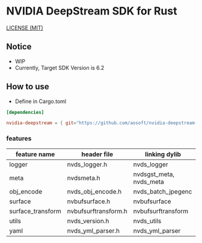 NVIDIA DeepStream SDK for Rust
=====

[LICENSE (MIT)](LICENSE)

## Notice

* WIP
* Currently, Target SDK Version is 6.2

## How to use

* Define in Cargo.toml

```toml
[dependencies]

nvidia-deepstream = { git="https://github.com/aosoft/nvidia-deepstream-rs", features = ["all"] }
```

### features

| feature name      | header file          | linking dylib           |
|-------------------|----------------------|-------------------------|
| logger            | nvds_logger.h        | nvds_logger             |
| meta              | nvdsmeta.h           | nvdsgst_meta, nvds_meta |
| obj_encode        | nvds_obj_encode.h    | nvds_batch_jpegenc      |
| surface           | nvbufsurface.h       | nvbufsurface            |
| surface_transform | nvbufsurftransform.h | nvbufsurftransform      |
| utils             | nvds_version.h       | nvds_utils              |
| yaml              | nvds_yml_parser.h    | nvds_yml_parser         |

